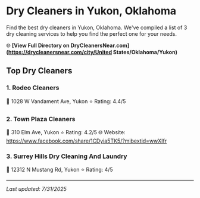 # Dry Cleaners in Yukon, Oklahoma

Find the best dry cleaners in Yukon, Oklahoma. We've compiled a list of 3 dry cleaning services to help you find the perfect one for your needs.

🌐 **[View Full Directory on DryCleanersNear.com](https://drycleanersnear.com/city/United States/Oklahoma/Yukon)**

## Top Dry Cleaners

### 1. Rodeo Cleaners
📍 1028 W Vandament Ave, Yukon
⭐ Rating: 4.4/5

### 2. Town Plaza Cleaners
📍 310 Elm Ave, Yukon
⭐ Rating: 4.2/5
🌐 Website: https://www.facebook.com/share/1CDyia5TK5/?mibextid=wwXIfr

### 3. Surrey Hills Dry Cleaning And Laundry
📍 12312 N Mustang Rd, Yukon
⭐ Rating: 4/5


---

*Last updated: 7/31/2025*
